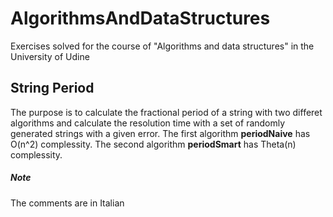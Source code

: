 # AlgorithmsAndDataStructures
Exercises solved for the course of "Algorithms and data structures" in the University of Udine
## String Period 
The purpose is to calculate the fractional period of a string with two differet algorithms and calculate the resolution time with a set of randomly generated strings with a given error.
The first algorithm **periodNaive** has O(n^2) complessity.
The second algorithm **periodSmart** has Theta(n) complessity.

##### Note
The comments are in Italian


